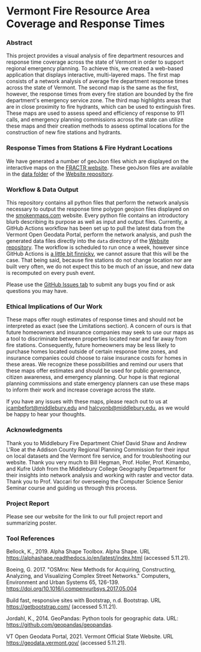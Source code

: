 # Vermont Fire Resource Area Coverage and Response Times

### Abstract

This project provides a visual analysis of fire department resources and response time coverage across the state of Vermont in order to support regional emergency planning. To achieve this, we created a web-based application that displays interactive, multi-layered maps. The first map consists of a network analysis of average fire department response times across the state of Vermont. The second map is the same as the first, however, the response times from every fire station are bounded by the fire department's emergency service zone. The third map highlights areas that are in close proximity to fire hydrants, which can be used to extinguish fires. These maps are used to assess speed and efficiency of response to 911 calls, and emergency planning commissions across the state can utilize these maps and their creation methods to assess optimal locations for the construction of new fire stations and hydrants.

### Response Times from Stations & Fire Hydrant Locations

We have generated a number of geoJson files which are displayed on the interactive maps on the [FRACTR website](https://smokenmaps.com). These geoJson files are available in the [data folder](https://github.com/This-blank-Is-On-Fire/Website/tree/master/data) of the [Website repository](https://github.com/This-blank-Is-On-Fire/Website).

### Workflow & Data Output

This repository contains all python files that perform the network analysis necessary to output the response time polygon geojson files
displayed on the [smokenmaps.com](https://smokenmaps.com) website. Every python file contains an introductory blurb describing its purpose as well as input and output files.
Currently, a GitHub Actions workflow has been set up to pull the latest data from the Vermont Open Geodata Portal, perform the network analysis, and push the generated data files directly into the `data` directory of the [Website repository](https://github.com/This-blank-Is-On-Fire/Website).  The workflow is scheduled to run once a week, however since GitHub Actions is [a little bit finnicky](https://upptime.js.org/blog/2021/01/22/github-actions-schedule-not-working/), we cannot assure that this will be the case. That being said, because fire stations do not change location nor are built very often, we do not expect this to be much of an issue, and new data is recomputed on every push event.

Please use the [GitHub Issues tab](https://github.com/This-blank-Is-On-Fire/FRACTR) to submit any bugs you find or ask questions you may have.

### Ethical Implications of Our Work

These maps offer rough estimates of response times and should not be interpreted as exact (see the Limitations section).
A concern of ours is that future homeowners and insurance companies may seek to use our maps as a tool to discriminate between properties located near and far away from fire stations. Consequently, future homeowners may be less likely to purchase homes located outside of certain response time zones, and insurance companies could choose to raise insurance costs for homes in 
these areas. We recognize these possibilities and remind our users that these maps offer estimates and should be used for public governance, citizen awareness, and emergency planning. Our hope is that regional planning commissions and state emergency planners can use these maps to inform their work and increase coverage across the state.

If you have any issues with these maps, please reach out to us at [jcambefort@middlebury.edu](mailto:jcambefort@middlebury.edu) and [halcyonb@middlebury.edu](mailto:halcyonb@middlebury.edu), as we would be happy to hear your thoughts.

### Acknowledgments

Thank you to Middlebury Fire Department Chief David Shaw and Andrew L'Roe at the Addison County Regional Planning Commission for their input on local datasets and the Vermont fire service, and for troubleshooting our website. Thank you very much to Bill Hegman, Prof. Holler, Prof. Kimambo, and Kufre Udoh from the Middlebury College Geography Department for their insights into network analysis and working with raster and vector data. Thank you to Prof. Vaccari for overseeing the Computer Science Senior Seminar course and guiding us through this process.

### Project Report

Please see our website for the link to our full project report and summarizing poster. 

### Tool References

Bellock, K., 2019. Alpha Shape Toolbox. Alpha Shape. URL https://alphashape.readthedocs.io/en/latest/index.html (accessed 5.11.21).

Boeing, G. 2017. "OSMnx: New Methods for Acquiring, Constructing, Analyzing, and Visualizing Complex Street Networks." Computers, Environment and Urban Systems 65, 126-139. https://doi.org/10.1016/j.compenvurbsys.2017.05.004

Build fast, responsive sites with Bootstrap, n.d. Bootstrap. URL https://getbootstrap.com/ (accessed 5.11.21).

Jordahl, K., 2014. GeoPandas: Python tools for geographic data. URL: https://github.com/geopandas/geopandas.

VT Open Geodata Portal, 2021. Vermont Official State Website. URL https://geodata.vermont.gov/ (accessed 5.11.21).